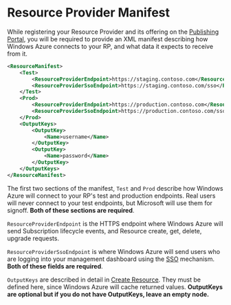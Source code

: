 Resource Provider Manifest
===
While registering your Resource Provider and its offering on the [Publishing Portal](http://publish.marketplace.windowsazure.com), you will be required to provide an XML manifest describing how Windows Azure connects to your RP, and what data it expects to receive from it.

```xml
<ResourceManifest>
	<Test>
		<ResourceProviderEndpoint>https://staging.contoso.com</ResourceProviderEndpoint>
		<ResourceProviderSsoEndpoint>https://staging.contoso.com/sso</ResourceProviderSsoEndpoint>
	</Test>
	<Prod>
		<ResourceProviderEndpoint>https://production.contoso.com</ResourceProviderEndpoint>
		<ResourceProviderSsoEndpoint>https://production.contoso.com/sso</ResourceProviderSsoEndpoint>
	</Prod>
	<OutputKeys>
		<OutputKey>
			<Name>username</Name>
		</OutputKey>
		<OutputKey>
			<Name>password</Name>
		</OutputKey>
	</OutputKeys>
</ResourceManifest>
```

The first two sections of the manifest, `Test` and `Prod` describe how Windows Azure will connect to your RP's test and production endpoints. Real users will never connect to your test endpoints, but Microsoft will use them for signoff. **Both of these sections are required**.

`ResourceProviderEndpoint` is the HTTPS endpoint where Windows Azure will send Subscription lifecycle events, and Resource create, get, delete, upgrade requests. 

`ResourceProviderSsoEndpoint` is where Windows Azure will send users who are logging into your management dashboard using the [SSO](https://github.com/WindowsAzure/azure-resource-provider-sdk/tree/master/docs/sso.md) mechanism. **Both of these fields are required**.

`OutputKeys` are described in detail in [Create Resource](https://github.com/WindowsAzure/azure-resource-provider-sdk/tree/master/docs/api-resource-create.md). They must be defined here, since Windows Azure will cache returned values. **OutputKeys are optional but if you do not have OutputKeys, leave an empty <OutputKeys/> node.**